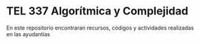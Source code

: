 # TEL 337 Algorítmica y Complejidad

En este repositorio encontraran recursos, códigos y actividades realizadas en las ayudantías
